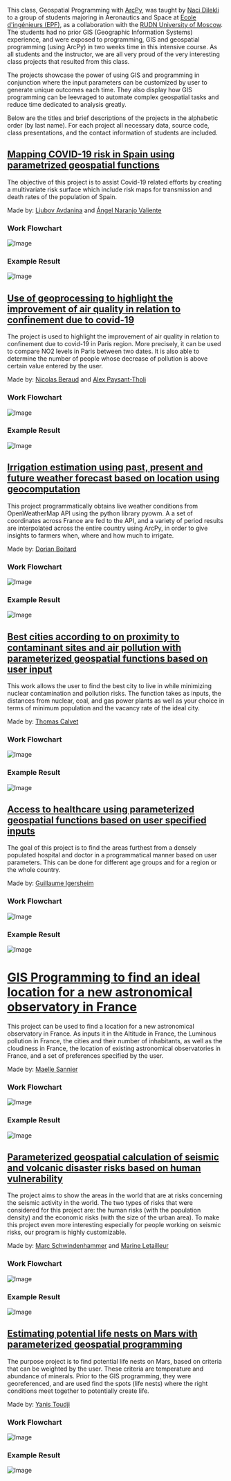 This class, Geospatial Programming with [ArcPy](https://pro.arcgis.com/en/pro-app/arcpy/get-started/what-is-arcpy-.htm), was taught by [Naci Dilekli](https://www.linkedin.com/in/ndilekli) to a group of students majoring in Aeronautics and Space at [Ecole d'ingénieurs (EPF)](http://epf.fr/), as a collaboration with the [RUDN University of Moscow](http://rudn.ru/). The students had no prior GIS (Geographic Information Systems) experience, and were exposed to programming, GIS and geospatial programming (using ArcPy) in two weeks time in this intensive course. As all students and the instructor, we are all very proud of the very interesting class projects that resulted from this class. 

The projects showcase the power of using GIS and programming in conjunction where the input parameters can be customized by user to generate unique outcomes each time. They also display how GIS programming can be leevraged to automate complex geospatial tasks and reduce time dedicated to analysis greatly. 

Below are the titles and brief descriptions of the projects  in the alphabetic order (by last name). For each project all necessary data, source code, class presentations, and the contact information of students are included.

## [Mapping COVID-19 risk in Spain using parametrized geospatial functions](https://github.com/Anaranjov/EPF-RUDN-COVID)
The objective of this project is to assist Covid-19 related efforts by creating a multivariate risk surface which include risk maps for transmission and death rates of the population of Spain.

Made by: [Liubov Avdanina](liubov.avdanina@epfedu.fr) and [Ángel Naranjo Valiente](angel-naranjo@live.com)

### Work Flowchart
![Image](/images/anaranjov/flowchart.png)

### Example Result
![Image](/images/anaranjov/results.png)

## [Use of geoprocessing to highlight the improvement of air quality in relation to confinement due to covid-19](https://github.com/AlexEPF/EPF-RUDN-pollution_covid)
The project is used to highlight the improvement of air quality in relation to confinement due to covid-19 in Paris region. More precisely, it can be used to compare NO2 levels in Paris between two dates. It is also able to determine the number of people whose decrease of pollution is above certain value entered by the user.

Made by: [Nicolas Beraud](nicolas.beraud@epfedu.fr) and [Alex Paysant-Tholi](alex.paysant-tholi@epfedu.fr)

### Work Flowchart
![Image](/images/alex-nicolas/Picture1.png)

### Example Result
![Image](/images/alex-nicolas/graph1.jpg)

## [Irrigation estimation using past, present and future weather forecast based on location using geocomputation](https://github.com/taraleos45/EPF-RUDN_argri_water_use2)
This project programmatically obtains live weather conditions from OpenWeatherMap API using the python library pyowm. A a set of coordinates across France are fed to the API, and a variety of period results are interpolated across the entire country using ArcPy, in order to give insights to farmers when, where and how much to irrigate.

Made by: [Dorian Boitard](dorian.boitard@epfedu.fr)

### Work Flowchart
![Image](/images/dorian/flowchart.png)

### Example Result
![Image](/images/dorian/result.png)

## [Best cities according to on proximity to contaminant sites and air pollution with parameterized geospatial functions based on user input](https://github.com/Thomas-C-EPF/EPF-RUDN-USCityChoice-test)
This work allows the user to find the best city to live in while minimizing nuclear contamination and pollution risks. The function takes as inputs, the distances from nuclear, coal, and gas power plants as well as your choice in terms of minimum population and the vacancy rate of the ideal city.

Made by: [Thomas Calvet](thomas.calvet@epfedu.fr)

### Work Flowchart
![Image](/images/thomas/flowchart.png)

### Example Result
![Image](/images/thomas/result.png)

## [Access to healthcare using parameterized geospatial functions based on user specified inputs](https://github.com/GuillaumeIM/EPF-RUDN--Health-care-)
The goal of this project is to find the areas furthest from a densely populated hospital and doctor in a programmatical manner based on user parameters. This can be done for different age groups and for a region or the whole country. 

Made by: [Guillaume Igersheim](Guillaume.igersheim@epfedu.fr)

### Work Flowchart
![Image](/images/guillaume/flowchart.png)

### Example Result
![Image](/images/guillaume/results.png)

# [GIS Programming to find an ideal location for a new astronomical observatory in France](https://github.com/maellesannier/EPF-RUDN-Observatories)
This project can be used to find a location for a new astronomical observatory in France. As inputs it in the Altitude in France, the Luminous pollution in France, the cities and their number of inhabitants, as well as the cloudiness in France, the location of existing astronomical observatories in France, and a set of preferences specified by the user.

Made by: [Maelle Sannier](maelle.sannier@epfedu.fr)

### Work Flowchart
![Image](/images/maelle/Flowchart.jpg)

### Example Result
![Image](/images/maelle/results.png)

## [Parameterized geospatial calculation of seismic and volcanic disaster risks based on human vulnerability](https://github.com/MarineLet/EPF-RUDN-Seismic)
The project aims to show the areas in the world that are at risks concerning the seismic activity in the world. The two types of risks that were considered for this project are: the human risks (with the population density) and the economic risks (with the size of the urban area). To make this project even more interesting especially for people working on seismic risks, our program is highly customizable. 

Made by: [Marc Schwindenhammer](marc.schwindenhammer@epfedu.fr) and [Marine Letailleur](marine.letailleur@epfedu.fr)

### Work Flowchart
![Image](/images/marine-marc/FlowChart.png)

### Example Result
![Image](/images/marine-marc/results.png)

## [Estimating potential life nests on Mars with parameterized geospatial programming](https://github.com/YanisTOUDJI/EPF-RUDN--Mars)
The purpose project is to find potential life nests on Mars, based on criteria that can be weighted by the user. These criteria are temperature and abundance of minerals. Prior to the GIS programming, they were georeferenced, and are used find the spots (life nests) where the right conditions meet together to potentially create life.

Made by: [Yanis Toudji](yanis.toudji@epfedu.fr)

### Work Flowchart
![Image](/images/yanis/flowchart.png)

### Example Result
![Image](/images/yanis/result.png)
